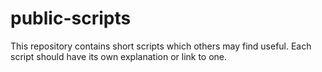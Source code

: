 # public-scripts

This repository contains short scripts which others may find useful. Each script should have its own explanation or link to one.
